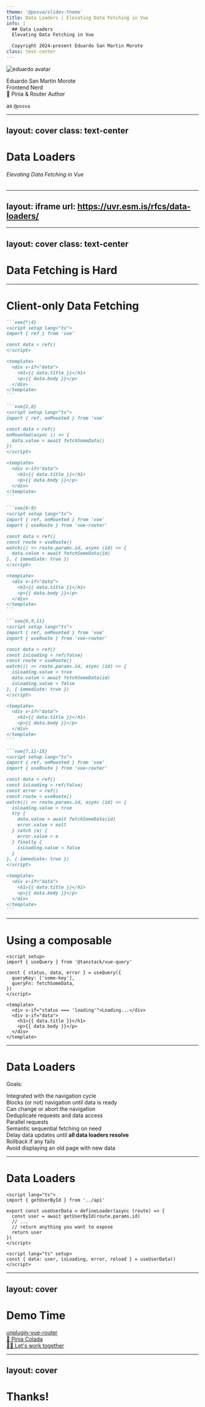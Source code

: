 ```yaml
---
theme: '@posva/slidev-theme'
title: Data Loaders | Elevating Data Fetching in Vue
info: |
  ## Data Loaders
  Elevating Data Fetching in Vue

  Copyright 2024-present Eduardo San Martin Morote
class: text-center
---
```


<div class="flex flex-col items-start h-full pt-16" >

<img class="w-32 h-32 mb-4 rounded-full" src="https://avatars.githubusercontent.com/u/664177?v=4" alt="eduardo avatar">

<p class="text-left">

<span class="font-bold font-serif my-0 text-4xl">Eduardo San Martin Morote</span>
<br>
<span class="font-light font-serif my-0 text-xl">Frontend Nerd</span>
<br>
<span>🍍 Pinia & <logos-vue /> Router Author</span>

</p>

<span><carbon-logo-github /> <carbon-logo-x /> as `@posva`</span>

</div>

<!--
freelance, vuejs core team and the author of pinia and vue router. online as posva. I've also developed other libraries and I spend a lot of time thinking about apis
-->

---
layout: cover
class: text-center
---

# Data Loaders

###### Elevating Data Fetching in Vue

<!--
-->

---
layout: iframe
url: https://uvr.esm.is/rfcs/data-loaders/
---

---
layout: cover
class: text-center
---

# Data Fetching is **Hard**

---

# Client-only Data Fetching

````md magic-move
```vue{*|4}
<script setup lang="ts">
import { ref } from 'vue'

const data = ref()
</script>

<template>
  <div v-if="data">
    <h1>{{ data.title }}</h1>
    <p>{{ data.body }}</p>
  </div>
</template>
```

```vue{2,6}
<script setup lang="ts">
import { ref, onMounted } from 'vue'

const data = ref()
onMounted(async () => {
  data.value = await fetchSomeData()
})
</script>

<template>
  <div v-if="data">
    <h1>{{ data.title }}</h1>
    <p>{{ data.body }}</p>
  </div>
</template>
```

```vue{6-9}
<script setup lang="ts">
import { ref, onMounted } from 'vue'
import { useRoute } from 'vue-router'

const data = ref()
const route = useRoute()
watch(() => route.params.id, async (id) => {
  data.value = await fetchSomeData(id)
}, { immediate: true })
</script>

<template>
  <div v-if="data">
    <h1>{{ data.title }}</h1>
    <p>{{ data.body }}</p>
  </div>
</template>
```

```vue{6,9,11}
<script setup lang="ts">
import { ref, onMounted } from 'vue'
import { useRoute } from 'vue-router'

const data = ref()
const isLoading = ref(false)
const route = useRoute()
watch(() => route.params.id, async (id) => {
  isLoading.value = true
  data.value = await fetchSomeData(id)
  isLoading.value = false
}, { immediate: true })
</script>

<template>
  <div v-if="data">
    <h1>{{ data.title }}</h1>
    <p>{{ data.body }}</p>
  </div>
</template>
```

```vue{7,11-18}
<script setup lang="ts">
import { ref, onMounted } from 'vue'
import { useRoute } from 'vue-router'

const data = ref()
const isLoading = ref(false)
const error = ref()
const route = useRoute()
watch(() => route.params.id, async (id) => {
  isLoading.value = true
  try {
    data.value = await fetchSomeData(id)
    error.value = null
  } catch (e) {
    error.value = e
  } finally {
    isLoading.value = false
  }
}, { immediate: true })
</script>

<template>
  <div v-if="data">
    <h1>{{ data.title }}</h1>
    <p>{{ data.body }}</p>
  </div>
</template>
```
````

---

# Using a composable

```vue{*|4-7}
<script setup>
import { useQuery } from '@tanstack/vue-query'

const { status, data, error } = useQuery({
  queryKey: ['some-key'],
  queryFn: fetchSomeData,
})
</script>

<template>
  <div v-if="status === 'loading'">Loading...</div>
  <div v-if="data">
    <h1>{{ data.title }}</h1>
    <p>{{ data.body }}</p>
  </div>
</template>
```
<!-- 
But not related to navigation. We have to handle the loading state, error, etc
 -->

---

# Data Loaders

Goals:

- Integrated with the navigation cycle
  - Blocks (or not) navigation until data is ready
  - Can change or abort the navigation
- Deduplicate requests and data access
  - Parallel requests
  - Semantic sequential fetching on need
- Delay data updates until **all data loaders resolve**
  - Rollback if any fails
  - Avoid displaying an old page with new data

---

# Data Loaders

```vue{*|1,12|4-9|13}
<script lang="ts">
import { getUserById } from '../api'

export const useUserData = defineLoader(async (route) => {
  const user = await getUserById(route.params.id)
  // ...
  // return anything you want to expose
  return user
})
</script>

<script lang="ts" setup>
const { data: user, isLoading, error, reload } = useUserData()
</script>
```

---
layout: cover
---

# Demo Time

<v-clicks>

- [<logos-vue /> unplugin-vue-router](https://github.com/posva/unplugin-vue-router)
- [🍹 Pinia Colada](https://github.com/posva/pinia-colada)
- [👨‍💻 Let's work together](https://cal.com/posva)

</v-clicks>


<style>
  ul {
    list-style-type: none;
    padding: 0;
  }
</style>


---
layout: cover
---

# Thanks!

